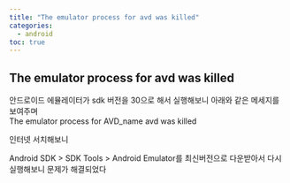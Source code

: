 ```yaml
---
title: "The emulator process for avd was killed"
categories: 
  - android
toc: true
---
```


## The emulator process for avd was killed
  
안드로이드 에뮬레이터가 sdk 버전을 30으로 해서 실행해보니 아래와 같은 메세지를 보여주며  
The emulator process for AVD_name avd was killed  
  
인터넷 서치해보니  
  
Android SDK > SDK Tools > Android Emulator를 최신버전으로 다운받아서 다시 실행해보니 문제가 해결되었다
  